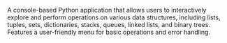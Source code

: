 A console-based Python application that allows users to interactively explore and perform operations on various data structures, including lists, tuples, sets, dictionaries, stacks, queues, linked lists, and binary trees. Features a user-friendly menu for basic operations and error handling.